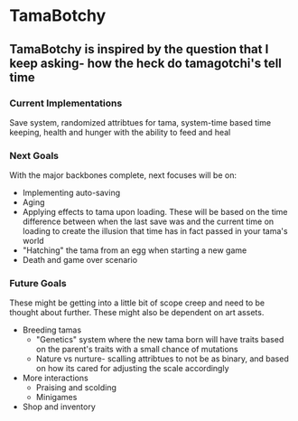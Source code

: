 # TamaBotchy
## TamaBotchy is inspired by the question that I keep asking- how the heck do tamagotchi's tell time
### Current Implementations
 Save system, randomized attribtues for tama, system-time based time keeping, health and hunger with the ability to feed and heal
 
### Next Goals
 With the major backbones complete, next focuses will be on:
  - Implementing auto-saving
  - Aging
  - Applying effects to tama upon loading. These will be based on the time difference between when the last save was and the current time on loading to create the illusion that time has in fact passed in your tama's world
  - "Hatching" the tama from an egg when starting a new game
  - Death and game over scenario
  
 ### Future Goals
  These might be getting into a little bit of scope creep and need to be thought about further. These might also be dependent on art assets. 
   - Breeding tamas
     - "Genetics" system where the new tama born will have traits based on the parent's traits with a small chance of mutations
     - Nature vs nurture- scalling attribtues to not be as binary, and based on how its cared for adjusting the scale accordingly
   - More interactions
     - Praising and scolding
     - Minigames
   - Shop and inventory
